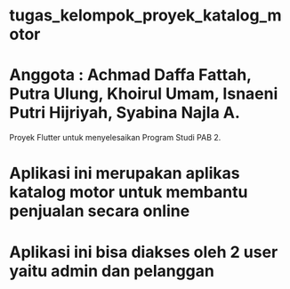 # tugas_kelompok_proyek_katalog_motor
# Anggota : Achmad Daffa Fattah, Putra Ulung, Khoirul Umam, Isnaeni Putri Hijriyah, Syabina Najla A.

Proyek Flutter untuk menyelesaikan Program Studi PAB 2.

# Aplikasi ini merupakan aplikas katalog motor untuk membantu penjualan secara online
# Aplikasi ini bisa diakses oleh 2 user yaitu admin dan pelanggan
